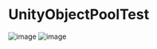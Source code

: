 # UnityObjectPoolTest
![image](https://user-images.githubusercontent.com/7856518/181466512-c735b9f9-670d-4e4d-91df-ad7110d51c66.png)
![image](https://user-images.githubusercontent.com/7856518/181466941-ecb665e5-2a68-4277-978f-3daaf754095d.png)
